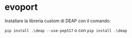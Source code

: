 # evoport

Installare la libreria custom di DEAP con il comando:

`pip install .\deap --use-pep517` o con `pip install .\deap`
